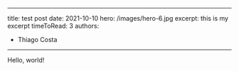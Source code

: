  ---
title: test post
date: 2021-10-10
hero: /images/hero-6.jpg
excerpt: this is my excerpt
timeToRead: 3
authors:
  - Thiago Costa

---

Hello, world!
